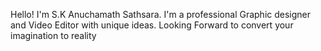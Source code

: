 Hello! I'm S.K Anuchamath Sathsara. I'm a professional Graphic designer and Video Editor with unique ideas. Looking Forward to convert your imagination to reality
